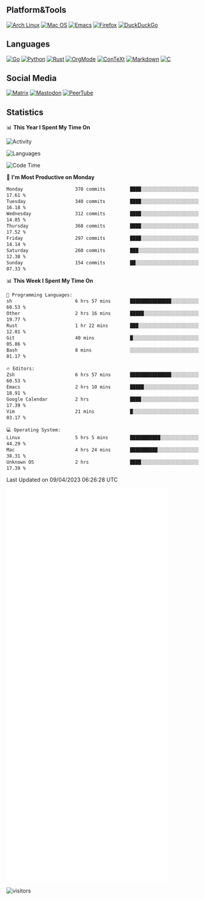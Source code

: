 ## Platform&Tools

[![Arch Linux](https://img.shields.io/badge/ArchLinux-1793D1?logo=arch-linux&logoColor=fff&style=flat-square)](https://archlinux.org/)
[![Mac OS](https://img.shields.io/badge/MacOS-000000?style=flat-square&logo=macos&logoColor=F0F0F0)](https://www.apple.com/macos/)
[![Emacs](https://img.shields.io/badge/Emacs-%237F5AB6.svg?&style=flat-square&logo=gnu-emacs&logoColor=white)](https://www.gnu.org/software/emacs/)
[![Firefox](https://img.shields.io/badge/Firefox-FF7139?style=flat-square&logo=Firefox-Browser&logoColor=white)](https://firefox.com/)
[![DuckDuckGo](https://img.shields.io/badge/DuckDuckGo-DE5833?style=flat-square&logo=DuckDuckGo&logoColor=white)](https://duckduckgo.com/)

## Languages

[![Go](https://img.shields.io/badge/Golang-%2300ADD8.svg?style=flat-square&logo=go&logoColor=white)](https://golang.org/)
[![Python](https://img.shields.io/badge/Python-3670A0?style=flat-square&logo=python&logoColor=ffdd54)](https://www.python.org/)
[![Rust](https://img.shields.io/badge/Rust-%23000000.svg?style=flat-square&logo=rust&logoColor=white)](https://www.rust-lang.org/)
[![OrgMode](https://img.shields.io/badge/OrgMode-%23000000.svg?style=flat-square&logo=org&logoColor=white)](https://orgmode.org/)
[![ConTeXt](https://img.shields.io/badge/ConTeXt-%23008080.svg?style=flat-square&logo=latex&logoColor=white)](https://contextgarden.net/)
[![Markdown](https://img.shields.io/badge/MarkDown-%23000000.svg?style=flat-square&logo=markdown&logoColor=white)](https://daringfireball.net/projects/markdown/)
[![C](https://img.shields.io/badge/C-%2300599C.svg?style=flat-square&logo=c&logoColor=white)](https://www.iso.org/standard/74528.html)

## Social Media
<!--[![Telegram](https://img.shields.io/badge/SteamedFish-2CA5E0?style=social&logo=telegram&logoColor=white)](https://t.me/SteamedFish)-->

[![Matrix](https://img.shields.io/badge/SteamedFish-2CA5E0?style=social&logo=matrix&logoColor=black)](https://matrix.to/#/@i:steamedfish.org)
[![Mastodon](https://img.shields.io/mastodon/follow/109596467238113271?domain=https%3A%2F%2Fmastodon.steamedfish.org%2F&style=social)](https://steamedfish.org/@SteamedFish)
[![PeerTube](https://img.shields.io/badge/PeerTube-23000000.svg?logo=peertube&style=social)](https://peertube.steamedfish.org/)

## Statistics


📊 **This Year I Spent My Time On** 

![Activity](https://wakatime.com/share/@SteamedFish/7529f30a-f1b7-40a4-8d09-e6d855cb7a13.png)

![Languages](https://wakatime.com/share/@SteamedFish/1c5e5366-0e9e-40d8-ac85-d630f61b69c6.svg)

<!--START_SECTION:waka-->
![Code Time](http://img.shields.io/badge/Code%20Time-2%2C398%20hrs%2048%20mins-blue)

📅 **I'm Most Productive on Monday** 

```text
Monday                   370 commits         ████░░░░░░░░░░░░░░░░░░░░░   17.61 % 
Tuesday                  340 commits         ████░░░░░░░░░░░░░░░░░░░░░   16.18 % 
Wednesday                312 commits         ████░░░░░░░░░░░░░░░░░░░░░   14.85 % 
Thursday                 368 commits         ████░░░░░░░░░░░░░░░░░░░░░   17.52 % 
Friday                   297 commits         ████░░░░░░░░░░░░░░░░░░░░░   14.14 % 
Saturday                 260 commits         ███░░░░░░░░░░░░░░░░░░░░░░   12.38 % 
Sunday                   154 commits         ██░░░░░░░░░░░░░░░░░░░░░░░   07.33 % 
```


📊 **This Week I Spent My Time On** 

```text
💬 Programming Languages: 
sh                       6 hrs 57 mins       ███████████████░░░░░░░░░░   60.53 % 
Other                    2 hrs 16 mins       █████░░░░░░░░░░░░░░░░░░░░   19.77 % 
Rust                     1 hr 22 mins        ███░░░░░░░░░░░░░░░░░░░░░░   12.01 % 
Git                      40 mins             █░░░░░░░░░░░░░░░░░░░░░░░░   05.86 % 
Bash                     8 mins              ░░░░░░░░░░░░░░░░░░░░░░░░░   01.17 % 

🔥 Editors: 
Zsh                      6 hrs 57 mins       ███████████████░░░░░░░░░░   60.53 % 
Emacs                    2 hrs 10 mins       █████░░░░░░░░░░░░░░░░░░░░   18.91 % 
Google Calendar          2 hrs               ████░░░░░░░░░░░░░░░░░░░░░   17.39 % 
Vim                      21 mins             █░░░░░░░░░░░░░░░░░░░░░░░░   03.17 % 

💻 Operating System: 
Linux                    5 hrs 5 mins        ███████████░░░░░░░░░░░░░░   44.29 % 
Mac                      4 hrs 24 mins       ██████████░░░░░░░░░░░░░░░   38.31 % 
Unknown OS               2 hrs               ████░░░░░░░░░░░░░░░░░░░░░   17.39 % 
```


 Last Updated on 09/04/2023 06:26:28 UTC
<!--END_SECTION:waka-->


![Metrics](https://github.com/SteamedFish/SteamedFish/blob/master/github-metrics.svg)


![visitors](https://visitor-badge.laobi.icu/badge?page_id=SteamedFish.SteamedFish)
